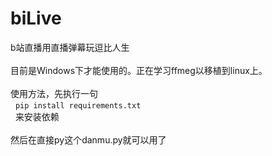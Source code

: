 # biLive
b站直播用直播弹幕玩逗比人生<br>  
目前是Windows下才能使用的。正在学习ffmeg以移植到linux上。<br>  
使用方法，先执行一句<br>  
```pip install requirements.txt```<br>  
来安装依赖<br>  
然后在直接py这个danmu.py就可以用了<br>  
